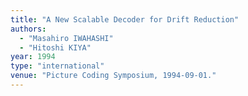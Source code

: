 ```yaml
---
title: "A New Scalable Decoder for Drift Reduction"
authors:
  - "Masahiro IWAHASHI"
  - "Hitoshi KIYA"
year: 1994
type: "international"
venue: "Picture Coding Symposium, 1994-09-01."
---
```

